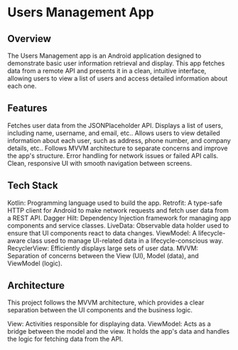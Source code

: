 # Users Management App
## Overview
The Users Management app is an Android application designed to demonstrate basic user information retrieval and display. This app fetches data from a remote API and presents it in a clean, intuitive interface, allowing users to view a list of users and access detailed information about each one.

## Features

Fetches user data from the JSONPlaceholder API.
Displays a list of users, including name, username, and email, etc..
Allows users to view detailed information about each user, such as address, phone number, and company details, etc..
Follows MVVM architecture to separate concerns and improve the app's structure.
Error handling for network issues or failed API calls.
Clean, responsive UI with smooth navigation between screens.

## Tech Stack

Kotlin: Programming language used to build the app.
Retrofit: A type-safe HTTP client for Android to make network requests and fetch user data from a REST API.
Dagger Hilt: Dependency Injection framework for managing app components and service classes.
LiveData: Observable data holder used to ensure that UI components react to data changes.
ViewModel: A lifecycle-aware class used to manage UI-related data in a lifecycle-conscious way.
RecyclerView: Efficiently displays large sets of user data.
MVVM: Separation of concerns between the View (UI), Model (data), and ViewModel (logic).

## Architecture
This project follows the MVVM architecture, which provides a clear separation between the UI components and the business logic.

View: Activities responsible for displaying data.
ViewModel: Acts as a bridge between the model and the view. It holds the app's data and handles the logic for fetching data from the API.
